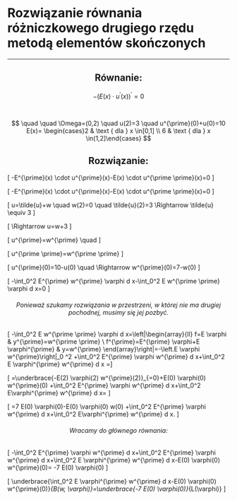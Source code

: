 
# Rozwiązanie równania różniczkowego drugiego rzędu metodą elementów skończonych
--------
<h2 align="center"> Równanie: </h2>


$$
 -\left(E(x) \cdot u^{\prime}(x)\right)^{\prime}=0 
$$

</br>

``` math
 \quad \quad \Omega=(0,2) \quad u(2)=3 \quad  u^{\prime}(0)+u(0)=10 

 E(x)= \begin{cases}2 & \text { dla } x \in[0,1] \\ 6 & \text { dla } x \in(1,2]\end{cases} 

```
<h2 align="center"> Rozwiązanie: </h2>

\[ -E^{\prime}(x) \cdot u^{\prime}(x)-E(x) \cdot u^{\prime \prime}(x)=0 \]

\[ -E^{\prime}(x) \cdot u^{\prime}(x)-E(x) \cdot u^{\prime \prime}(x)=0  \]

\[ u=\tilde{u}+w \quad w(2)=0 \quad \tilde{u}(2)=3 \Rightarrow \tilde{u} \equiv 3  \]

\[ \Rightarrow u=w+3  \]

\[ u^{\prime}=w^{\prime} \quad \]

\[ u^{\prime \prime}=w^{\prime \prime}  \]

\[ u^{\prime}(0)=10-u(0) \quad \Rightarrow  w^{\prime}(0)=7-w(0) \]

\[ -\int_0^2 E^{\prime} w^{\prime} \varphi d x-\int_0^2 E w^{\prime \prime} \varphi d x=0 \]

<h6 align="center"> Ponieważ szukamy rozwiązania w przestrzeni, w której nie ma drugiej pochodnej, musimy się jej pozbyć. </h6>

\[ -\int_0^2 E w^{\prime \prime} \varphi d x=\left|\begin{array}{ll}
f=E \varphi & y^{\prime}=w^{\prime \prime} \\
f^{\prime}=E^{\prime} \varphi+E \varphi^{\prime} & y=w^{\prime}
\end{array}\right|=-\left.E \varphi w^{\prime}\right|_0 ^2 +\int_0^2 E^{\prime} \varphi w^{\prime} d x+\int_0^2 E \varphi^{\prime} w^{\prime} d x =\]

\[ =\underbrace{-E(2) \varphi(2) w^{\prime}(2)}_{=0}+E(0) \varphi(0) w^{\prime}(0) +\int_0^2 E^{\prime} \varphi w^{\prime} d x+\int_0^2 E\varphi^{\prime} w^{\prime} d x= \]

\[ =7 E(0) \varphi(0)-E(0) \varphi(0) w(0) +\int_0^2 E^{\prime} \varphi w^{\prime} d x+\int_0^2 E\varphi^{\prime} w^{\prime} d x. \]

<h6 align="center"> Wracamy do głównego równania: </h6>

\[ -\int_0^2 E^{\prime} \varphi w^{\prime} d x+\int_0^2 E^{\prime} \varphi w^{\prime} d x+\int_0^2 E \varphi^{\prime} w^{\prime} d x-E(0) \varphi(0) w^{\prime}(0)= -7 E(0) \varphi(0) \]

\[ \underbrace{\int_0^2 E \varphi^{\prime} w^{\prime} d x-E(0) \varphi(0) w^{\prime}(0)}_{B(w, \varphi)}=\underbrace{-7 E(0) \varphi(0)}_{L(\varphi)} \]
